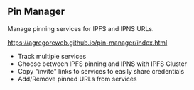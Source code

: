 ## Pin Manager

Manage pinning services for IPFS and IPNS URLs.

https://agregoreweb.github.io/pin-manager/index.html

- Track multiple services
- Choose between IPFS pinning and IPNS with IPFS Cluster
- Copy "invite" links to services to easily share credentials
- Add/Remove pinned URLs from services
